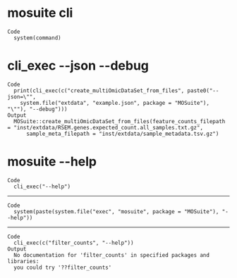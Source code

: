 # mosuite cli

    Code
      system(command)

# cli_exec --json --debug

    Code
      print(cli_exec(c("create_multiOmicDataSet_from_files", paste0("--json=\"",
        system.file("extdata", "example.json", package = "MOSuite"), "\""), "--debug")))
    Output
      MOSuite::create_multiOmicDataSet_from_files(feature_counts_filepath = "inst/extdata/RSEM.genes.expected_count.all_samples.txt.gz", 
          sample_meta_filepath = "inst/extdata/sample_metadata.tsv.gz")

# mosuite --help

    Code
      cli_exec("--help")

---

    Code
      system(paste(system.file("exec", "mosuite", package = "MOSuite"), "--help"))

---

    Code
      cli_exec(c("filter_counts", "--help"))
    Output
      No documentation for 'filter_counts' in specified packages and libraries:
      you could try '??filter_counts'

